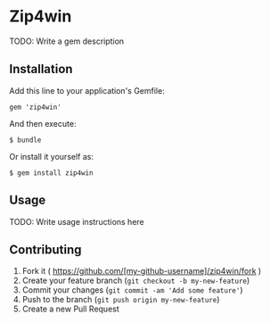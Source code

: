 # Zip4win

TODO: Write a gem description

## Installation

Add this line to your application's Gemfile:

    gem 'zip4win'

And then execute:

    $ bundle

Or install it yourself as:

    $ gem install zip4win

## Usage

TODO: Write usage instructions here

## Contributing

1. Fork it ( https://github.com/[my-github-username]/zip4win/fork )
2. Create your feature branch (`git checkout -b my-new-feature`)
3. Commit your changes (`git commit -am 'Add some feature'`)
4. Push to the branch (`git push origin my-new-feature`)
5. Create a new Pull Request

